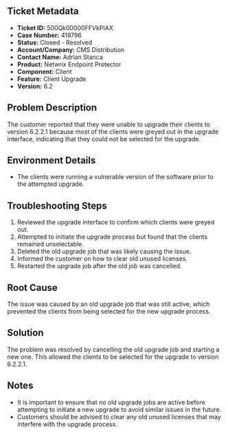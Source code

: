 ## Ticket Metadata
- **Ticket ID:** 500Qk00000FFVkPIAX
- **Case Number:** 419796
- **Status:** Closed - Resolved
- **Account/Company:** CMS Distribution
- **Contact Name:** Adrian Stanca
- **Product:** Netwrix Endpoint Protector
- **Component:** Client
- **Feature:** Client Upgrade
- **Version:** 6.2

## Problem Description
The customer reported that they were unable to upgrade their clients to version 6.2.2.1 because most of the clients were greyed out in the upgrade interface, indicating that they could not be selected for the upgrade.

## Environment Details
- The clients were running a vulnerable version of the software prior to the attempted upgrade.

## Troubleshooting Steps
1. Reviewed the upgrade interface to confirm which clients were greyed out.
2. Attempted to initiate the upgrade process but found that the clients remained unselectable.
3. Deleted the old upgrade job that was likely causing the issue.
4. Informed the customer on how to clear old unused licenses.
5. Restarted the upgrade job after the old job was cancelled.

## Root Cause
The issue was caused by an old upgrade job that was still active, which prevented the clients from being selected for the new upgrade process.

## Solution
The problem was resolved by cancelling the old upgrade job and starting a new one. This allowed the clients to be selected for the upgrade to version 6.2.2.1.

## Notes
- It is important to ensure that no old upgrade jobs are active before attempting to initiate a new upgrade to avoid similar issues in the future.
- Customers should be advised to clear any old unused licenses that may interfere with the upgrade process.